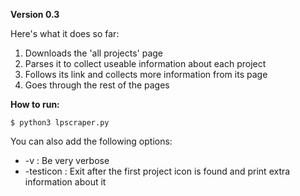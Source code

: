 **Version 0.3**

Here's what it does so far:

1. Downloads the 'all projects' page
2. Parses it to collect useable information about each project
3. Follows its link and collects more information from its page
4. Goes through the rest of the pages

**How to run:**

```
$ python3 lpscraper.py
```
You can also add the following options:
* -v : Be very verbose
* -testicon : Exit after the first project icon is found and print extra information about it
